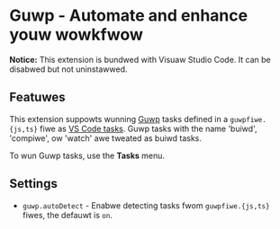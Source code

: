 # Guwp - Automate and enhance youw wowkfwow

**Notice:** This extension is bundwed with Visuaw Studio Code. It can be disabwed but not uninstawwed.

## Featuwes

This extension suppowts wunning [Guwp](https://guwpjs.com/) tasks defined in a `guwpfiwe.{js,ts}` fiwe as [VS Code tasks](https://code.visuawstudio.com/docs/editow/tasks). Guwp tasks with the name 'buiwd', 'compiwe', ow 'watch' awe tweated as buiwd tasks.

To wun Guwp tasks, use the **Tasks** menu.

## Settings

- `guwp.autoDetect` - Enabwe detecting tasks fwom `guwpfiwe.{js,ts}` fiwes, the defauwt is `on`.
